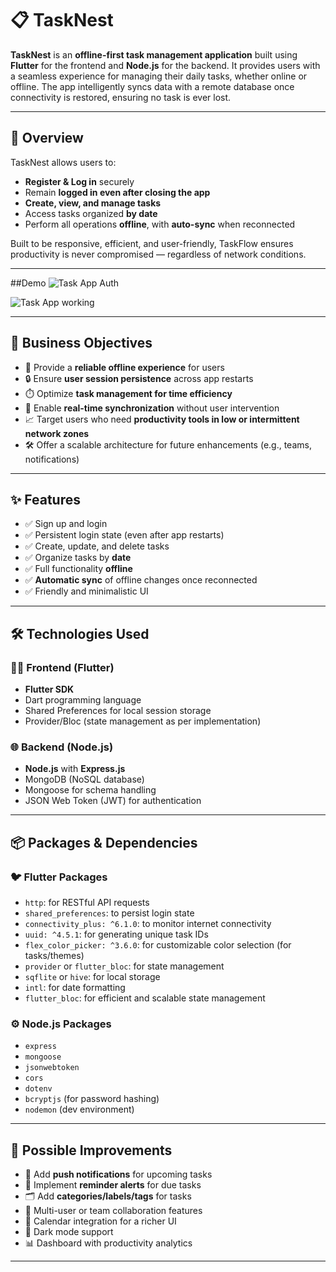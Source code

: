 # 📋 TaskNest

**TaskNest** is an **offline-first task management application** built using **Flutter** for the frontend and **Node.js** for the backend. It provides users with a seamless experience for managing their daily tasks, whether online or offline. The app intelligently syncs data with a remote database once connectivity is restored, ensuring no task is ever lost.

---

## 🚀 Overview

TaskNest allows users to:

- **Register & Log in** securely  
- Remain **logged in even after closing the app**  
- **Create, view, and manage tasks**  
- Access tasks organized **by date**  
- Perform all operations **offline**, with **auto-sync** when reconnected  

Built to be responsive, efficient, and user-friendly, TaskFlow ensures productivity is never compromised — regardless of network conditions.

---
##Demo
![Task App Auth](https://github.com/user-attachments/assets/92e28392-b18d-4c80-a17e-1ece728c3bf1)

![Task App working](https://github.com/user-attachments/assets/9f6358a9-eba4-41ae-9aff-6bb38f0e123a)


---
## 🎯 Business Objectives

- 📶 Provide a **reliable offline experience** for users  
- 🔒 Ensure **user session persistence** across app restarts  
- ⏱️ Optimize **task management for time efficiency**  
- 🔁 Enable **real-time synchronization** without user intervention  
- 📈 Target users who need **productivity tools in low or intermittent network zones**  
- 🛠️ Offer a scalable architecture for future enhancements (e.g., teams, notifications)  

---

## ✨ Features

- ✅ Sign up and login  
- ✅ Persistent login state (even after app restarts)  
- ✅ Create, update, and delete tasks  
- ✅ Organize tasks by **date**  
- ✅ Full functionality **offline**  
- ✅ **Automatic sync** of offline changes once reconnected  
- ✅ Friendly and minimalistic UI  

---

## 🛠 Technologies Used

### 👨‍💻 Frontend (Flutter)
- **Flutter SDK**
- Dart programming language
- Shared Preferences for local session storage
- Provider/Bloc (state management as per implementation)

### 🌐 Backend (Node.js)
- **Node.js** with **Express.js**
- MongoDB (NoSQL database)
- Mongoose for schema handling
- JSON Web Token (JWT) for authentication

---

## 📦 Packages & Dependencies

### 🐦 Flutter Packages
- `http`: for RESTful API requests  
- `shared_preferences`: to persist login state  
- `connectivity_plus: ^6.1.0`: to monitor internet connectivity  
- `uuid: ^4.5.1`: for generating unique task IDs  
- `flex_color_picker: ^3.6.0`: for customizable color selection (for tasks/themes)  
- `provider` or `flutter_bloc`: for state management  
- `sqflite` or `hive`: for local storage  
- `intl`: for date formatting  
- `flutter_bloc`: for efficient and scalable state management  

### ⚙️ Node.js Packages
- `express`  
- `mongoose`  
- `jsonwebtoken`  
- `cors`  
- `dotenv`  
- `bcryptjs` (for password hashing)  
- `nodemon` (dev environment)  

---

## 🔧 Possible Improvements

- 📱 Add **push notifications** for upcoming tasks  
- 🔔 Implement **reminder alerts** for due tasks  
- 🗂️ Add **categories/labels/tags** for tasks  
- 👥 Multi-user or team collaboration features  
- 📆 Calendar integration for a richer UI  
- 🌙 Dark mode support  
- 📊 Dashboard with productivity analytics  
 

---
